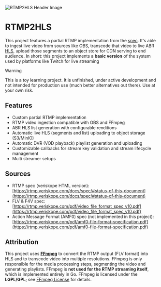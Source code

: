 ![RTMP2HLS Header Image](https://static.pavece.com/public-files/rtmp2hls/rtmp2hls-logo.png)

# RTMP2HLS

This project features a partial RTMP implementation from the [spec](https://rtmp.veriskope.com/docs/spec/#status-of-this-document). It's able to ingest live video from sources like OBS, transcode that video to live ABR [HLS](https://en.wikipedia.org/wiki/HTTP_Live_Streaming), upload those segments to an object store for CDN serving to end audience. In short: this project implements a **basic version** of the system used by platforms like Twitch for live streaming

> [!WARNING]  
> This is a toy learning project. It is unfinished, under active development and not intended for production use (much better alternatives out there). Use at your own risk.


## Features

- Custom partial RTMP implementation
- RTMP video ingestion compatible with OBS and FFmpeg
- ABR HLS list generation with configurable renditions
- Automatic live HLS (segments and list) uploading to object storage (S3/MinIO)
- Automatic DVR (VOD playback) playlist generation and uploading
- Customizable callbacks for stream key validation and stream lifecycle management
- Multi streamer setups


## Sources

- RTMP spec (veriskope HTML version): [https://rtmp.veriskope.com/docs/spec/#status-of-this-document](https://rtmp.veriskope.com/docs/spec/#status-of-this-document)
- FLV & F4V spec: [https://rtmp.veriskope.com/pdf/video_file_format_spec_v10.pdf](https://rtmp.veriskope.com/pdf/video_file_format_spec_v10.pdf)
- Action Message Format (AMF0) spec (not implemented in this project): [https://rtmp.veriskope.com/pdf/amf0-file-format-specification.pdf](https://rtmp.veriskope.com/pdf/amf0-file-format-specification.pdf)

## Attribution

This project uses **[FFmpeg](https://ffmpeg.org/)** to convert the RTMP output (FLV format) into HLS and to transcode video into multiple resolutions. FFmpeg is only responsible for the media processing steps, segmenting the video and generating playlists. FFmpeg is **not used for the RTMP streaming itself**, which is implemented entirely in Go. FFmpeg is licensed under the **LGPL/GPL**; see [FFmpeg License](https://ffmpeg.org/legal.html) for details.
